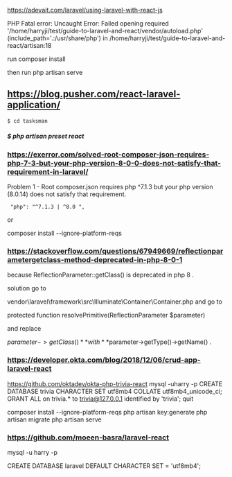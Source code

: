 https://adevait.com/laravel/using-laravel-with-react-js


PHP Fatal error:  Uncaught Error: Failed opening required '/home/harryji/test/guide-to-laravel-and-react/vendor/autoload.php' (include_path='.:/usr/share/php') in /home/harryji/test/guide-to-laravel-and-react/artisan:18

run 
composer install

then 
run php artisan serve



## https://blog.pusher.com/react-laravel-application/


    $ cd tasksman
#####    $ php artisan preset react


### https://exerror.com/solved-root-composer-json-requires-php-7-3-but-your-php-version-8-0-0-does-not-satisfy-that-requirement-in-laravel/
Problem 1
    - Root composer.json requires php ^7.1.3 but your php version (8.0.14) does not satisfy that requirement.


     "php": "^7.1.3 | ^8.0 ",
  
or 

composer install --ignore-platform-reqs


### https://stackoverflow.com/questions/67949669/reflectionparametergetclass-method-deprecated-in-php-8-0-1


because ReflectionParameter::getClass() is deprecated in php 8 .

solution go to

vendor\laravel\framework\src\Illuminate\Container\Container.php
and go to

protected function resolvePrimitive(ReflectionParameter $parameter)

and replace

$parameter->getClass()** with **$parameter->getType()->getName() .


### https://developer.okta.com/blog/2018/12/06/crud-app-laravel-react
https://github.com/oktadev/okta-php-trivia-react
mysql -uharry -p
CREATE DATABASE trivia CHARACTER SET utf8mb4 COLLATE utf8mb4_unicode_ci;
GRANT ALL on trivia.* to trivia@127.0.0.1 identified by 'trivia';
quit


composer install --ignore-platform-reqs
php artisan key:generate
php artisan migrate
php artisan serve


### https://github.com/moeen-basra/laravel-react

mysql -u harry -p


CREATE DATABASE laravel DEFAULT CHARACTER SET = 'utf8mb4';